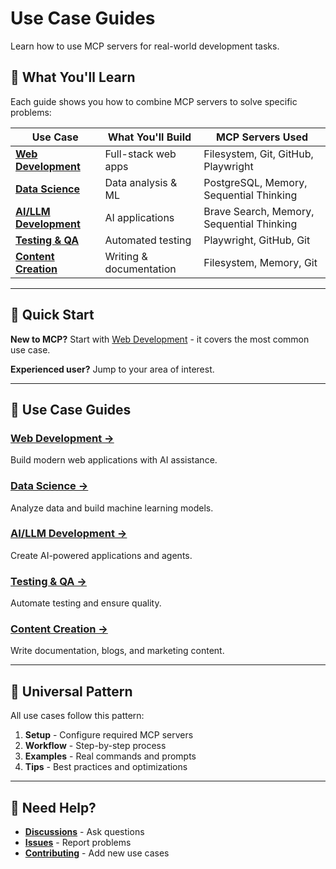 # Use Case Guides

Learn how to use MCP servers for real-world development tasks.

## 🎯 What You'll Learn

Each guide shows you how to combine MCP servers to solve specific problems:

| Use Case | What You'll Build | MCP Servers Used |
|----------|-------------------|------------------|
| **[Web Development](web-development.md)** | Full-stack web apps | Filesystem, Git, GitHub, Playwright |
| **[Data Science](data-science.md)** | Data analysis & ML | PostgreSQL, Memory, Sequential Thinking |
| **[AI/LLM Development](ai-development.md)** | AI applications | Brave Search, Memory, Sequential Thinking |
| **[Testing & QA](testing.md)** | Automated testing | Playwright, GitHub, Git |
| **[Content Creation](content.md)** | Writing & documentation | Filesystem, Memory, Git |

---

## 🚀 Quick Start

**New to MCP?** Start with [Web Development](web-development.md) - it covers the most common use case.

**Experienced user?** Jump to your area of interest.

---

## 📖 Use Case Guides

### [Web Development →](web-development.md)
Build modern web applications with AI assistance.

### [Data Science →](data-science.md)
Analyze data and build machine learning models.

### [AI/LLM Development →](ai-development.md)
Create AI-powered applications and agents.

### [Testing & QA →](testing.md)
Automate testing and ensure quality.

### [Content Creation →](content.md)
Write documentation, blogs, and marketing content.

---

## 🎯 Universal Pattern

All use cases follow this pattern:

1. **Setup** - Configure required MCP servers
2. **Workflow** - Step-by-step process
3. **Examples** - Real commands and prompts
4. **Tips** - Best practices and optimizations

---

## 🤝 Need Help?

- **[Discussions](https://github.com/HassanAliMAli/Awesome-MCP-Servers/discussions)** - Ask questions
- **[Issues](https://github.com/HassanAliMAli/Awesome-MCP-Servers/issues)** - Report problems
- **[Contributing](../../CONTRIBUTING.md)** - Add new use cases
